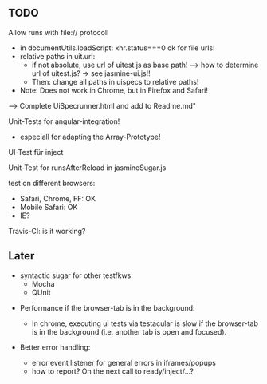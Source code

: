 TODO
----
Allow runs with file:// protocol!
- in documentUtils.loadScript: xhr.status===0 ok for file urls!
- relative paths in uit.url:
  * if not absolute, use url of uitest.js as base path!
    --> how to determine url of uitest.js? -> see jasmine-ui.js!!
  * Then: change all paths in uispecs to relative paths!
- Note: Does not work in Chrome, but in Firefox and Safari!

--> Complete UiSpecrunner.html and add to Readme.md"

Unit-Tests for angular-integration!
* especiall for adapting the Array-Prototype!

UI-Test für inject

Unit-Test for runsAfterReload in jasmineSugar.js

test on different browsers:
  * Safari, Chrome, FF: OK
  * Mobile Safari: OK
  * IE?

Travis-CI: is it working?  

Later
---------
- syntactic sugar for other testfkws:
  * Mocha
  * QUnit

* Performance if the browser-tab is in the background:
  - In chrome, executing ui tests via testacular is slow if
    the browser-tab is in the background (i.e. another tab is open and focused).

* Better error handling:
  - error event listener for general errors in iframes/popups
  - how to report? On the next call to ready/inject/...?
